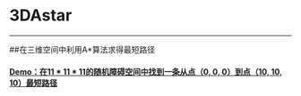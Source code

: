 # 3DAstar  
***
##在三维空间中利用A*算法求得最短路径
#### [ Demo：在11 * 11 * 11的随机障碍空间中找到一条从点（0, 0, 0）到点（10, 10, 10）最短路径 ](http://www.byeyo.com:8080/AStar3D/TransmitData)
